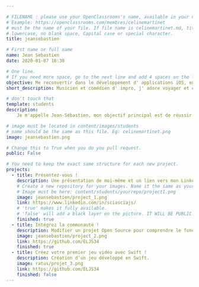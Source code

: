 ```yaml
---

# FILENAME : please use your OpenClassrooms's name, available in your url.
# Example: https://openclassrooms.com/membres/celinemartinet
# must be the name of your file. If file name is celinemartinet.md, title is celinemartinet.
# lowercase, no blank space, Capital case or special character.
title: jeansebastien

# First name or full name
name: Jean Sebastien
date: 2020-01-07 16:30

# One line.
# If you need more space, go to the next line and add 4 spaces on the left, as in 'description'.
objective: Me reconvertir dans le développement d' applications iOS, en quittant l' I.T. pour le dev.
short_description: Musicien et comédien d' impro, j' adore voyager et collectionner les jeu-vidéos.

# don't touch that
template: students
description:
    Je m'appelle Jean-Sébastien, mon objectif principal est de réussir ma reconversion professionnelle et d'obtenir mon diplôme en D.A. iOS.

# image must be located in content/images/students
# name should be the same as this file. Eg: celinemartinet.png
image: jeansebastien.png

# Change this to True when you do you pull request.
public: False

# You need to keep the exact same structure for each new project.
projects:
  - title: Présentez-vous !
    description: Une présentation de moi-même et un lien vers mon LinkedIn.
    # Create a new repository for your images. Name it the same as your nickname and profile picture.
    # Image must be here: content/students/yourrepo/project1.png
    image: jeansebastien/project_1.png
    link: https://www.linkedin.com/in/sciasciajs/
    # 'true' makes it fully available.
    # 'false' will add a black layer on the picture. IT WILL BE PUBLIC!
    finished: true
  - title: Intégrez la communauté !
    description: Modifier un projet Open Source pour comprendre le fonctionnement de Git, de Github et des pull requests. 
    image: jeansebastien/project_2.png
    link: https://github.com/ELJS34
    finished: true
  - title: Créez votre premier jeu vidéo avec Swift !
    description: Création d’un jeu développé en Swift.
    image: ratus/projet_3.png
    link: https://github.com/ELJS34
    finished: false
---
```

